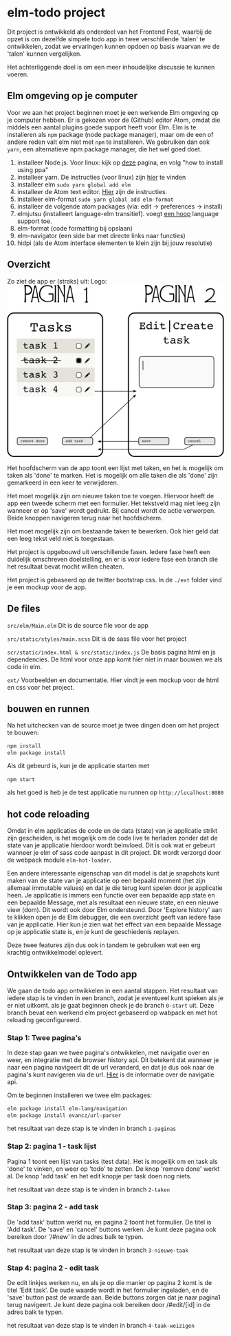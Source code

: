 # elm-todo project
Dit project is ontwikkeld als onderdeel van het Frontend Fest, waarbij de opzet is
om dezelfde simpele todo app in twee verschillende 'talen' te ontwikkelen, zodat
we ervaringen kunnen opdoen op basis waarvan we de 'talen' kunnen vergelijken.

Het achterliggende doel is om een meer inhoudelijke discussie te kunnen voeren.


## Elm omgeving op je computer
Voor we aan het project beginnen moet je een werkende Elm omgeving op je computer
hebben. Er is gekozen voor de (Github) editor Atom, omdat die middels een aantal
plugins goede support heeft voor Elm.
Elm is te installeren als `npm` package (node package manager), maar om de een of andere reden valt elm niet met `npm` te installeren. We gebruiken dan ook `yarn`, een alternatieve npm package manager, die het wel goed doet.

1. installeer Node.js. Voor linux: kijk op [deze](https://www.digitalocean.com/community/tutorials/how-to-install-node-js-on-ubuntu-16-04) pagina, en volg "how to install using ppa"
3. installeer yarn. De instructies (voor linux) zijn [hier](https://yarnpkg.com/lang/en/docs/install/) te vinden
3. installeer elm `sudo yarn global add elm`
4. installeer de Atom text editor. [Hier](https://flight-manual.atom.io/getting-started/sections/installing-atom/) zijn de instructies.
5. installeer elm-format `sudo yarn global add elm-format`
6. installeer de volgende atom packages (via: edit -> preferences -> install)
  1. elmjutsu (installeert language-elm transitief). voegt [een hoop](https://atom.io/packages/elmjutsu) language support toe.
  2. elm-format (code formatting bij opslaan)
  3. elm-navigator (een side bar met directe links naar functies)
  4. hidpi (als de Atom interface elementen te klein zijn bij jouw resolutie)


## Overzicht
Zo ziet de app er (straks) uit:
Logo: ![Ontwerp todo app](./ext/frontendfest-app.png "Frontend fest app")

Het hoofdscherm van de app toont een lijst met taken, en het is mogelijk om taken als 'done' te marken. Het is mogelijk om alle taken die als 'done' zijn gemarkeerd in een keer te verwijderen.

Het moet mogelijk zijn om nieuwe taken toe te voegen. Hiervoor
heeft de app een tweede scherm met een formulier. Het tekstveld mag niet leeg zijn wanneer er op 'save' wordt gedrukt. Bij cancel wordt de actie verworpen. Beide knoppen navigeren terug naar het hoofdscherm.

Het moet mogelijk zijn om bestaande taken te bewerken. Ook hier geld dat een leeg tekst veld niet is toegestaan.

Het project is opgebouwd uit verschillende fasen. Iedere fase heeft een duidelijk omschreven doelstelling, en er is voor iedere fase een branch die het resultaat bevat mocht willen cheaten.

Het project is gebaseerd op de twitter bootstrap css. In de `./ext` folder vind je een mockup voor de app.

## De files
`src/elm/Main.elm`
Dit is de source file voor de app

`src/static/styles/main.scss`
Dit is de sass file voor het project

`scr/static/index.html & src/static/index.js`
De basis pagina html en js dependencies. De html voor onze app komt hier niet in maar bouwen we als code in elm.

`ext/`
Voorbeelden en documentatie. Hier vindt je een mockup voor de html en css voor het project.


## bouwen en runnen
Na het uitchecken van de source moet je twee dingen doen om het project te bouwen:

```
npm install
elm package install
```

Als dit gebeurd is, kun je de applicatie starten met

`npm start`

als het goed is heb je de test applicatie nu runnen op
`http://localhost:8080`

## hot code reloading
Omdat in elm applicaties de code en de data (state) van je applicatie strikt zijn gescheiden, is het mogelijk om de code live te herladen zonder dat de state van je applicatie hierdoor wordt beinvloed. Dit is ook wat er gebeurt wanneer je elm of sass code aanpast in dit project. Dit wordt verzorgd door de webpack module `elm-hot-loader`.

Een andere interessante eigenschap van dit model is dat je snapshots kunt maken van de state van je applicatie op een bepaald moment (het zijn allemaal immutable values) en dat je die terug kunt spelen door je applicatie heen. Je applicatie is immers een functie over een bepaalde app state en een bepaalde Message, met als resultaat een nieuwe state, en een nieuwe view (dom). Dit wordt ook door Elm ondersteund. Door 'Explore history' aan te klikken open je de Elm debugger, die een overzicht geeft van iedere fase van je applicatie. Hier kun je zien wat het effect van een bepaalde Message op je applicatie state is, en je kunt de geschiedenis replayen.

Deze twee features zijn dus ook in tandem te gebruiken wat een erg krachtig ontwikkelmodel oplevert.

## Ontwikkelen van de Todo app
We gaan de todo app ontwikkelen in een aantal stappen. Het resultaat van iedere stap is te vinden in een branch, zodat je eventueel kunt spieken als je er niet uitkomt. als je gaat beginnen check je de branch `0-start` uit. Deze branch bevat een werkend elm project gebaseerd op wabpack en met hot reloading geconfigureerd.

### Stap 1: Twee pagina's
In deze stap gaan we twee pagina's ontwikkelen, met navigatie over en weer, en integratie met de browser history api. Dit betekent dat wanneer je naar een pagina navigeert dit de url veranderd, en dat je dus ook naar de pagina's kunt navigeren via de url.
[Hier](https://github.com/elm-lang/navigation) is de informatie over de navigatie api.

Om te beginnen installeren we twee elm packages:
```
elm package install elm-lang/navigation
elm package install evancz/url-parser
```

het resultaat van deze stap is te vinden in branch `1-paginas`

### Stap 2: pagina 1 - task lijst
Pagina 1 toont een lijst van tasks (test data). Het is mogelijk om en task als 'done' te vinken, en weer op 'todo' te zetten. De knop 'remove done' werkt al. De knop 'add task' en het edit knopje per task doen nog niets.

het resultaat van deze stap is te vinden in branch `2-taken`

### Stap 3: pagina 2 - add task
De 'add task' button werkt nu, en pagina 2 toont het formulier. De titel is 'Add task'. De 'save' en 'cancel' buttons werken. Je kunt deze pagina ook bereiken door '/#new' in de adres balk te typen.

het resultaat van deze stap is te vinden in branch `3-nieuwe-taak`

### Stap 4: pagina 2 - edit task
De edit linkjes werken nu, en als je op die manier op pagina 2 komt is de titel 'Edit task'. De oude waarde wordt in het formulier ingeladen, en de 'save' button past de waarde aan. Beide buttons zorgen dat je naar pagina1 terug navigeert. Je kunt deze pagina ook bereiken door /#edit/[id] in de adres balk te typen.

het resultaat van deze stap is te vinden in branch `4-taak-weizigen`
